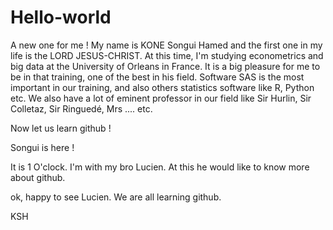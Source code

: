 # Hello-world
A new one for me !
My name is KONE Songui Hamed and the first one in my life is the LORD JESUS-CHRIST.
At this time, I'm studying econometrics and big data at the University of Orleans in France.
It is a big pleasure for me to be in that training, one of the best in his field.
Software SAS is the most important in our training, and also others statistics software like
R, Python etc.
We also have a lot of eminent professor in our field like Sir Hurlin, Sir Colletaz, Sir Ringuedé,
Mrs .... etc.

Now let us learn github !

Songui is here !

It is 1 O'clock.
I'm with my bro Lucien. At this he would like to know more about github.

ok, happy to see Lucien. We are all learning github.

KSH
